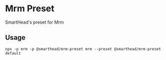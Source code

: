 # Mrm Preset
SmartHead's preset for Mrm

## Usage

```
npx -p mrm -p @smarthead/mrm-preset mrm --preset @smarthead/mrm-preset default
```
